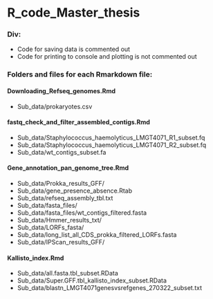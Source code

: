 # R_code_Master_thesis

### Div:
- Code for saving data is commented out
- Code for printing to console and plotting is not commented out




### Folders and files for each Rmarkdown file:

#### Downloading_Refseq_genomes.Rmd
-	Sub_data/prokaryotes.csv

#### fastq_check_and_filter_assembled_contigs.Rmd
-	Sub_data/Staphylococcus_haemolyticus_LMGT4071_R1_subset.fq
-	Sub_data/Staphylococcus_haemolyticus_LMGT4071_R2_subset.fq
-	Sub_data/wt_contigs_subset.fa

#### Gene_annotation_pan_genome_tree.Rmd
-	Sub_data/Prokka_results_GFF/
-	Sub_data/gene_presence_absence.Rtab
-	Sub_data/refseq_assembly_tbl.txt
-	Sub_data/fasta_files/
-	Sub_data/fasta_files/wt_contigs_filtered.fasta
-	Sub_data/Hmmer_results_txt/
-	Sub_data/LORFs_fasta/
-	Sub_data/long_list_all_CDS_prokka_filtered_LORFs.fasta
-	Sub_data/IPScan_results_GFF/

#### Kallisto_index.Rmd
-	Sub_data/all.fasta.tbl_subset.RData
-	Sub_data/Super.GFF.tbl_kallisto_index_subset.RData
-	Sub_data/blastn_LMGT4071genesvsrefgenes_270322_subset.txt


